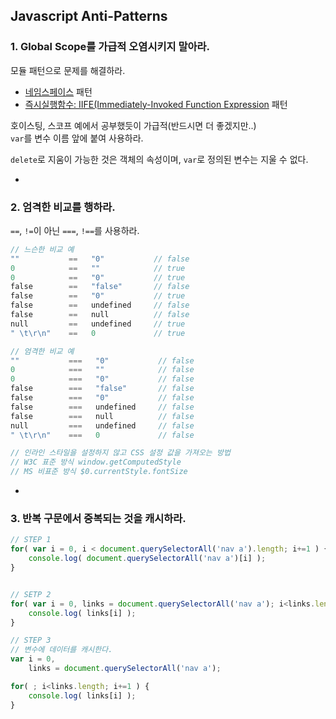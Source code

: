 ## Javascript Anti-Patterns

### 1. Global Scope를 가급적 오염시키지 말아라.

모듈 패턴으로 문제를 해결하라.
<!-- 참고해서 읽어보길! http://www.nextree.co.kr/p7650/ -->

- [네임스페이스](https://addyosmani.com/blog/essential-js-namespacing/) 패턴
- [즉시실행함수: IIFE(Immediately-Invoked Function Expression](http://benalman.com/news/2010/11/immediately-invoked-function-expression/) 패턴

호이스팅, 스코프 예에서 공부했듯이 가급적(반드시면 더 좋겠지만..)<br>
`var`를 변수 이름 앞에 붙여 사용하라.

`delete`로 지움이 가능한 것은 객체의 속성이며, `var`로 정의된 변수는 지울 수 없다.

-

### 2. 엄격한 비교를 행하라.

`==`, `!=`이 아닌 `===`, `!==`를 사용하라.

```js
// 느슨한 비교 예
""           ==   "0"           // false
0            ==   ""            // true
0            ==   "0"           // true
false        ==   "false"       // false
false        ==   "0"           // true
false        ==   undefined     // false
false        ==   null          // false
null         ==   undefined     // true
" \t\r\n"    ==   0             // true

// 엄격한 비교 예
""           ===   "0"           // false
0            ===   ""            // false
0            ===   "0"           // false
false        ===   "false"       // false
false        ===   "0"           // false
false        ===   undefined     // false
false        ===   null          // false
null         ===   undefined     // false
" \t\r\n"    ===   0             // false
```

```js
// 인라인 스타일을 설정하지 않고 CSS 설정 값을 가져오는 방법
// W3C 표준 방식 window.getComputedStyle
// MS 비표준 방식 $0.currentStyle.fontSize
```

-

### 3. 반복 구문에서 중복되는 것을 캐시하라.

```js
// STEP 1
for( var i = 0, i < document.querySelectorAll('nav a').length; i+=1 ) {
    console.log( document.querySelectorAll('nav a')[i] );
}


// SETP 2
for( var i = 0, links = document.querySelectorAll('nav a'); i<links.length; i+=1 ) {
    console.log( links[i] );
}

// STEP 3
// 변수에 데이터를 캐시한다.
var i = 0,
    links = document.querySelectorAll('nav a');

for( ; i<links.length; i+=1 ) {
    console.log( links[i] );
}
```